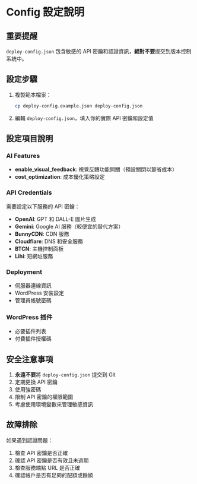 # Config 設定說明

## 重要提醒

`deploy-config.json` 包含敏感的 API 密鑰和認證資訊，**絕對不要**提交到版本控制系統中。

## 設定步驟

1. 複製範本檔案：
   ```bash
   cp deploy-config.example.json deploy-config.json
   ```

2. 編輯 `deploy-config.json`，填入你的實際 API 密鑰和設定值

## 設定項目說明

### AI Features
- **enable_visual_feedback**: 視覺反饋功能開關（預設關閉以節省成本）
- **cost_optimization**: 成本優化策略設定

### API Credentials
需要設定以下服務的 API 密鑰：
- **OpenAI**: GPT 和 DALL-E 圖片生成
- **Gemini**: Google AI 服務（較便宜的替代方案）
- **BunnyCDN**: CDN 服務
- **Cloudflare**: DNS 和安全服務
- **BTCN**: 主機控制面板
- **Lihi**: 短網址服務

### Deployment
- 伺服器連線資訊
- WordPress 安裝設定
- 管理員帳號密碼

### WordPress 插件
- 必要插件列表
- 付費插件授權碼

## 安全注意事項

1. **永遠不要**將 `deploy-config.json` 提交到 Git
2. 定期更換 API 密鑰
3. 使用強密碼
4. 限制 API 密鑰的權限範圍
5. 考慮使用環境變數來管理敏感資訊

## 故障排除

如果遇到認證問題：
1. 檢查 API 密鑰是否正確
2. 確認 API 密鑰是否有效且未過期
3. 檢查服務端點 URL 是否正確
4. 確認帳戶是否有足夠的配額或餘額